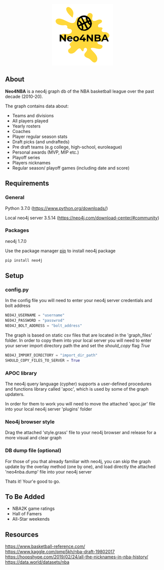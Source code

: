 <p align="center">
  <img src="logo.png">
</p>

## About
**Neo4NBA** is a neo4j graph db of the NBA basketball league over the past decade (2010-20).

The graph contains data about:

-	Teams and divisions
-	All players played
- Yearly rosters
-	Coaches
-	Player regular season stats
-	Draft picks (and undrafteds)
- Pre draft teams (e.g college, high-school, euroleague)
-	Personal awards (MVP, MIP etc.)
-	Playoff series
-	Players nicknames
- Regular season/ playoff games (including date and score)

## Requirements
### General
Python 3.7.0 (https://www.python.org/downloads/)

Local neo4j server 3.5.14 (https://neo4j.com/download-center/#community)

### Packages
neo4j 1.7.0

Use the package manager [pip](https://pip.pypa.io/en/stable/) to install neo4j package

```bash
pip install neo4j
```

## Setup
### config.py
In the config file you will need to enter your neo4j server credentials and bolt address
```python
NEO4J_USERNAME = "username"
NEO4J_PASSWORD = "passwrod"
NEO4J_BOLT_ADDRESS = "bolt_address"
```

The graph is based on static csv files that are located in the 'graph_files' folder.
In order to copy them into your local server you will need to enter your server import directory path
the and set the *should_copy* flag *True*

```python
NEO4J_IMPORT_DIRECTORY = "import_dir_path"
SHOULD_COPY_FILES_TO_SERVER = True
```
### APOC library
The neo4j query language (cypher) supports a user-defined procedures and functions library called 'apoc', 
which is used by some of the graph updaters.

In order for them to work you will need to move the attached 'apoc.jar' file into your local neo4j server 'plugins' folder
### Neo4j browser style
Drag the attached 'style.grass' file to your neo4j browser and release for a more visual and clear graph
### DB dump file (optional)
For those of you that already familiar with neo4j, you can skip the graph update by the overlay method (one by one),
and load directly the attached 'neo4nba.dump' file into your neo4j server

Thats it! Your'e good to go.

## To Be Added

- NBA2K game ratings
- Hall of Famers
- All-Star weekends

## Resources
https://www.basketball-reference.com/
https://www.kaggle.com/pmp5kh/nba-draft-19802017
https://hoopshype.com/2019/02/24/all-the-nicknames-in-nba-history/
https://data.world/datasets/nba
